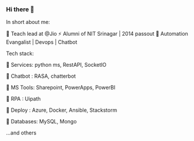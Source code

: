 ### Hi there 👋


In short about me:

🔭 Teach lead at @Jio
⚡ Alumni of NIT Srinagar | 2014 passout
🌱 Automation Evangalist | Devops | Chatbot

Tech stack:

👯 Services: python ms, RestAPI, SocketIO

👯 Chatbot : RASA, chatterbot

👯 MS Tools: Sharepoint, PowerApps, PowerBI

👯 RPA     : Uipath

👯 Deploy  : Azure, Docker, Ansible, Stackstorm

👯 Databases: MySQL, Mongo

...and others

<!--
**ljohnsonmeitei/ljohnsonmeitei** is a ✨ _special_ ✨ repository because its `README.md` (this file) appears on your GitHub profile.

Here are some ideas to get you started:

- 🔭 I’m currently working on ...
- 🌱 I’m currently learning ...
- 👯 I’m looking to collaborate on ...
- 🤔 I’m looking for help with ...
- 💬 Ask me about ...
- 📫 How to reach me: ...
- 😄 Pronouns: ...
- ⚡ Fun fact: ...
-->
